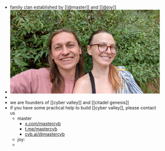 - family clan established by [[@master]] and [[@joy]]
- ![2024-09-09 07.54.32.jpg](../assets/2024-09-09_07.54.32_1725868485079_0.jpg)
-
- we are founders of [[cyber valley]] and [[citadel genesis]]
- if you have some practical help to build [[cyber valley]], please contact us
	- master
		- [x.com/mastercyb](https://x.com/mastercyb)
		- [t.me/mastercyb](https://t.me/mastercyb)
		- [cyb.ai/@mastercyb](https://cyb.ai/@mastercyb)
	- joy:
	-
